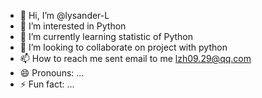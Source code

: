 - 👋 Hi, I’m @lysander-L
- 👀 I’m interested in Python
- 🌱 I’m currently learning statistic of Python
- 💞️ I’m looking to collaborate on project with python
- 📫 How to reach me sent email to me lzh09.29@qq.com
- 😄 Pronouns: ...
- ⚡ Fun fact: ...

<!---
lysander-L/lysander-L is a ✨ special ✨ repository because its `README.md` (this file) appears on your GitHub profile.
You can click the Preview link to take a look at your changes.
--->
